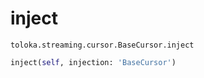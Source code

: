 # inject
`toloka.streaming.cursor.BaseCursor.inject`

```python
inject(self, injection: 'BaseCursor')
```

